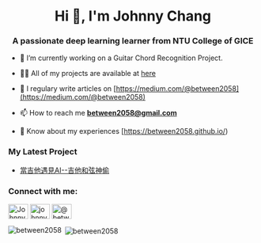 <h1 align="center">Hi 👋, I'm Johnny Chang</h1>
<h3 align="center">A passionate deep learning learner from NTU College of GICE</h3>


- 🔭 I’m currently working on a Guitar Chord Recognition Project.

- 👨‍💻 All of my projects are available at [here](https://github.com/between2058?tab=repositories)

- 📝 I regulary write articles on [https://medium.com/@between2058](https://medium.com/@between2058)

- 📫 How to reach me **between2058@gmail.com**

- 📄 Know about my experiences [https://between2058.github.io/)

<h3 align="left">My Latest Project</h3>

<!-- My Latest Project:START -->
- [當吉他遇見AI--吉他和弦神偷](https://youtu.be/kwQ3WmHKLTg)
<!--  My Latest Project:END -->

<h3 align="left">Connect with me:</h3>
<p align="left">
<a href="https://www.linkedin.com/in/%E8%88%9C%E7%A8%8B-%E5%BC%B5-629524186/" target="blank"><img align="center" src="https://cdn.jsdelivr.net/npm/simple-icons@3.0.1/icons/linkedin.svg" alt="Johnny Chang" height="30" width="40" /></a>
<a href="https://www.kaggle.com/johnnychangbetween" target="blank"><img align="center" src="https://cdn.jsdelivr.net/npm/simple-icons@3.0.1/icons/kaggle.svg" alt="johnnychangbetween" height="30" width="40" /></a>
<a href="https://medium.com/@between2058" target="blank"><img align="center" src="https://cdn.jsdelivr.net/npm/simple-icons@3.0.1/icons/medium.svg" alt="@between2058" height="30" width="40" /></a>
</p>


<p><img align="left" src="https://github-readme-stats.vercel.app/api/top-langs?username=between2058&show_icons=true&locale=en&layout=compact" alt="between2058" /></p>

<p>&nbsp;<img align="center" src="https://github-readme-stats.vercel.app/api?username=between2058&show_icons=true&locale=en" alt="between2058" /></p>
